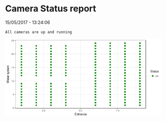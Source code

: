 Camera Status report
================
15/05/2017 - 13:24:06

    All cameras are up and running

![](camreport_files/figure-markdown_github/unnamed-chunk-2-1.png)
